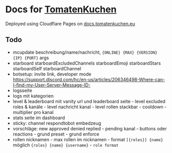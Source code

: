 # Docs for [TomatenKuchen](https://tomatenkuchen.eu)
Deployed using Cloudflare Pages on [docs.tomatenkuchen.eu](https://docs.tomatenkuchen.eu)

## Todo
- mcupdate beschreibung/name/nachricht, `{ONLINE} {MAX} {VERSION} {IP} {PORT}` args
- starboard starboardExcludedChannels starboardEmoji starboardStars starboardSelf starboardChannel
- botsetup: invite link, developer mode https://support.discord.com/hc/en-us/articles/206346498-Where-can-I-find-my-User-Server-Message-ID-
- logsseite
- logs mit kategorien
- level & leaderboard mit vanity url und leaderboard seite - level excluded roles & kanäle - level nachricht kanal - level rollen stackbar - cooldown - multiplier pro kanal
- stats seite im dashboard
- sticky: channel respondtobot embedzeug
- vorschläge: new approved denied replied - pending kanal - buttons oder reactions - grund preset - grund enforce
- rollen nicknamen - max rollen im nicknamen - format `[{roles}] {name}` möglich `{roles} {name} {username}` - `role format`
